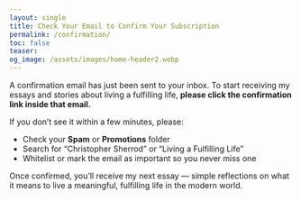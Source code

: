 ```yaml
---
layout: single
title: Check Your Email to Confirm Your Subscription
permalink: /confirmation/
toc: false
teaser:
og_image: /assets/images/home-header2.webp
---
```

A confirmation email has just been sent to your inbox.
To start receiving my essays and stories about living a fulfilling life, **please click the confirmation link inside that email.**

If you don’t see it within a few minutes, please:
- Check your **Spam** or **Promotions** folder
- Search for “Christopher Sherrod” or “Living a Fulfilling Life”
- Whitelist or mark the email as important so you never miss one

Once confirmed, you’ll receive my next essay — simple reflections on
what it means to live a meaningful, fulfilling life in the modern world.